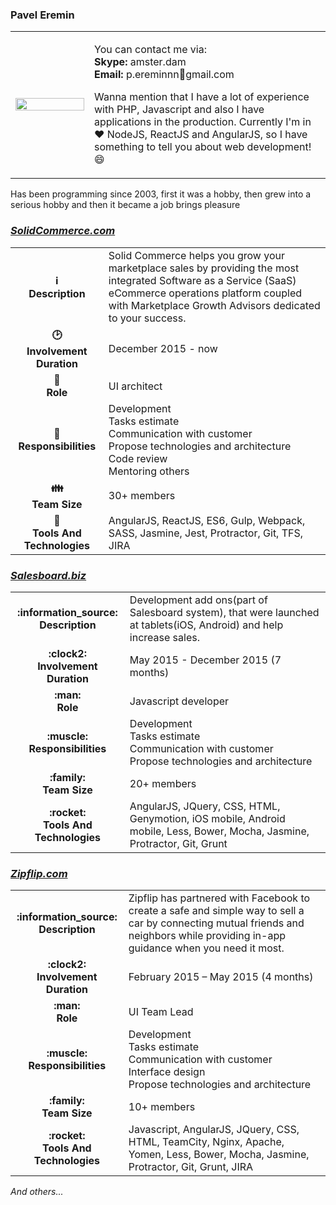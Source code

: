 <h3>Pavel Eremin</h3>

<table>
    <tr>
        <td width="25%">
            <img width="100%" src="https://paveleremin.github.io/paveleremin.jpg">
        </td>
        <td>
            <p>
                You can contact me via:
                <br>
                <b>Skype:</b> amster.dam
                <br>
                <b>Email:</b> p.ereminnn🐶gmail.com
            </p>
            <p>
                Wanna mention that I have a lot of experience with PHP,
                Javascript and also I have applications in the production.
                Currently I'm in ❤️ NodeJS, ReactJS and AngularJS,
                so I have something to tell you about web development! 😄
            </p>
        </td>
    </tr>
</table>

<p>
    Has been programming since 2003, first it was a hobby,
    then grew into a serious hobby and then it became a job brings pleasure
</p>

<h3><i><a href="http://solidcommerce.com" target="_blank">SolidCommerce.com</a></i></h3>
<table>
    <tbody>
        <tr>
            <td align="center"><b>ℹ️<br>Description</b></td>
            <td>
                Solid Commerce helps you grow your marketplace sales
                by providing the most integrated Software as a Service (SaaS) eCommerce operations platform
                coupled with Marketplace Growth Advisors dedicated to your success.
            </td>
        </tr>
        <tr>
            <td align="center"><b>🕑<br>Involvement Duration</b></td>
            <td>
                December 2015 - now
            </td>
        </tr>
        <tr>
            <td align="center"><b>👨<br>Role</b></td>
            <td>
                UI architect
            </td>
        </tr>
        <tr>
            <td align="center"><b>💪<br>Responsibilities</b></td>
            <td>
                Development<br>
                Tasks estimate<br>
                Communication with customer<br>
                Propose technologies and architecture<br>
                Code review<br>
                Mentoring others
            </td>
        </tr>
        <tr>
            <td align="center"><b>👪<br>Team Size</b></td>
            <td>
                30+ members
            </td>
        </tr>
        <tr>
            <td align="center"><b>🚀<br>Tools And Technologies</b></td>
            <td>
                AngularJS, ReactJS, ES6, Gulp, Webpack, SASS, Jasmine, Jest, Protractor, Git, TFS, JIRA
            </td>
        </tr>
    </tbody>
</table>

<h3><i><a href="http://salesboard.biz" target="_blank">Salesboard.biz</a></i></h3>
<table>
    <tbody>
        <tr>
            <td align="center"><b>:information_source:<br>Description</b></td>
            <td>
                Development add ons(part of Salesboard system),
                that were launched at tablets(iOS, Android) and help increase sales.
            </td>
        </tr>
        <tr>
            <td align="center"><b>:clock2:<br>Involvement Duration</b></td>
            <td>
                May 2015 - December 2015 (7 months)
            </td>
        </tr>
        <tr>
            <td align="center"><b>:man:<br>Role</b></td>
            <td>
                Javascript developer
            </td>
        </tr>
        <tr>
            <td align="center"><b>:muscle:<br>Responsibilities</b></td>
            <td>
                Development<br>
                Tasks estimate<br>
                Communication with customer<br>
                Propose technologies and architecture
            </td>
        </tr>
        <tr>
            <td align="center"><b>:family:<br>Team Size</b></td>
            <td>
                20+ members
            </td>
        </tr>
        <tr>
            <td align="center"><b>:rocket:<br>Tools And Technologies</b></td>
            <td>
                AngularJS, JQuery, CSS, HTML, Genymotion, iOS mobile,
                Android mobile, Less, Bower, Mocha, Jasmine, Protractor, Git, Grunt
            </td>
        </tr>
    </tbody>
</table>

<h3><i><a href="http://zipflip.com" target="_blank">Zipflip.com</a></i></h3>
<table>
    <tbody>
        <tr>
            <td align="center"><b>:information_source:<br>Description</b></td>
            <td>
                Zipflip has partnered with Facebook to create a safe and simple way
                to sell a car by connecting mutual friends and neighbors while providing
                in-app guidance when you need it most.
            </td>
        </tr>
        <tr>
            <td align="center"><b>:clock2:<br>Involvement Duration</b></td>
            <td>
                February 2015 – May 2015 (4 months)
            </td>
        </tr>
        <tr>
            <td align="center"><b>:man:<br>Role</b></td>
            <td>
                UI Team Lead
            </td>
        </tr>
        <tr>
            <td align="center"><b>:muscle:<br>Responsibilities</b></td>
            <td>
                Development<br>
                Tasks estimate<br>
                Communication with customer<br>
                Interface design<br>
                Propose technologies and architecture
            </td>
        </tr>
        <tr>
            <td align="center"><b>:family:<br>Team Size</b></td>
            <td>
                10+ members
            </td>
        </tr>
        <tr>
            <td align="center"><b>:rocket:<br>Tools And Technologies</b></td>
            <td>
                Javascript, AngularJS, JQuery, CSS, HTML, TeamCity, Nginx,
                Apache, Yomen, Less, Bower, Mocha, Jasmine, Protractor, Git, Grunt, JIRA
            </td>
        </tr>
    </tbody>
</table>

<i>And others...</i>
